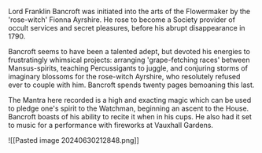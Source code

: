 Lord Franklin Bancroft was initiated into the arts of the Flowermaker by the 'rose-witch' Fionna Ayrshire. He rose to become a Society provider of occult services and secret pleasures, before his abrupt disappearance in 1790.

Bancroft seems to have been a talented adept, but devoted his energies to frustratingly whimsical projects: arranging 'grape-fetching races' between Mansus-spirits, teaching Percussigants to juggle, and conjuring storms of imaginary blossoms for the rose-witch Ayrshire, who resolutely refused ever to couple with him. Bancroft spends twenty pages bemoaning this last.

The Mantra here recorded is a high and exacting magic which can be used to pledge one's spirit to the Watchman, beginning an ascent to the House. Bancroft boasts of his ability to recite it when in his cups. He also had it set to music for a performance with fireworks at Vauxhall Gardens.

![[Pasted image 20240630212848.png]]